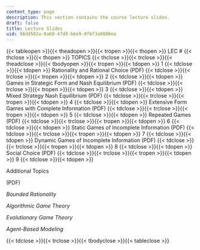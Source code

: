 ```yaml
---
content_type: page
description: This section contains the course lecture slides.
draft: false
title: Lecture Slides
uid: 98dd502a-0a60-47d8-bbe9-0fbf3a0800ea
---
```

{{< tableopen >}}{{< theadopen >}}{{< tropen >}}{{< thopen >}}
LEC #
{{< thclose >}}{{< thopen >}}
TOPICS
{{< thclose >}}{{< trclose >}}{{< theadclose >}}{{< tbodyopen >}}{{< tropen >}}{{< tdopen >}}
1
{{< tdclose >}}{{< tdopen >}}
Rationality and Rational Choice (PDF)
{{< tdclose >}}{{< trclose >}}{{< tropen >}}{{< tdopen >}}
2
{{< tdclose >}}{{< tdopen >}}
Games in Strategic Form and Nash Equilibrium (PDF)
{{< tdclose >}}{{< trclose >}}{{< tropen >}}{{< tdopen >}}
3
{{< tdclose >}}{{< tdopen >}}
Mixed Strategy Nash Equilibrium (PDF)
{{< tdclose >}}{{< trclose >}}{{< tropen >}}{{< tdopen >}}
4
{{< tdclose >}}{{< tdopen >}}
Extensive Form Games with Complete Information (PDF)
{{< tdclose >}}{{< trclose >}}{{< tropen >}}{{< tdopen >}}
5
{{< tdclose >}}{{< tdopen >}}
Repeated Games (PDF)
{{< tdclose >}}{{< trclose >}}{{< tropen >}}{{< tdopen >}}
6
{{< tdclose >}}{{< tdopen >}}
Static Games of Incomplete Information (PDF)
{{< tdclose >}}{{< trclose >}}{{< tropen >}}{{< tdopen >}}
7
{{< tdclose >}}{{< tdopen >}}
Dynamic Games of Incomplete Information (PDF)
{{< tdclose >}}{{< trclose >}}{{< tropen >}}{{< tdopen >}}
8
{{< tdclose >}}{{< tdopen >}}
Social Choice (PDF)
{{< tdclose >}}{{< trclose >}}{{< tropen >}}{{< tdopen >}}
9
{{< tdclose >}}{{< tdopen >}}

Additional Topics

(PDF)

*Bounded Rationality*

*Algorithmic Game Theory*

*Evolutionary Game Theory*

*Agent-Based Modeling*

{{< tdclose >}}{{< trclose >}}{{< tbodyclose >}}{{< tableclose >}}